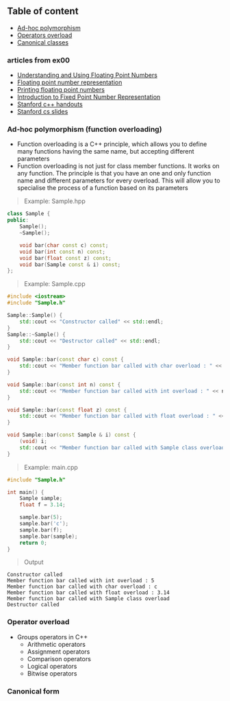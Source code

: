 ## Table of content
- [Ad-hoc polymorphism]()
- [Operators overload]()
- [Canonical classes]()

### articles from ex00

- [Understanding and Using Floating Point Numbers](https://www.cprogramming.com/tutorial/floating_point/understanding_floating_point.html)
- [Floating point number representation](https://www.cprogramming.com/tutorial/floating_point/understanding_floating_point_representation.html)
- [Printing floating point numbers](https://www.cprogramming.com/tutorial/floating_point/understanding_floating_point_printing.html)
- [Introduction to Fixed Point Number Representation](https://inst.eecs.berkeley.edu//~cs61c/sp06/handout/fixedpt.html)
- [Stanford c++ handouts](http://web.stanford.edu/class/archive/cs/cs106b/cs106b.1084/cs106l/handouts/)
- [Stanford cs slides](http://web.stanford.edu/class/archive/cs/cs106b/cs106b.1084/lectures/)

### Ad-hoc polymorphism (function overloading)
- Function overloading is a C++ principle, which allows you to define many functions having the same name, but accepting different parameters
- Function overloading is not just for class member functions. It works on any function. The principle is that you have an one and only function name and different parameters for every overload. This will allow you to specialise the process of a function based on its parameters

> Example: Sample.hpp

```c++
class Sample {
public:
	Sample();
	~Sample();

	void bar(char const c) const;
	void bar(int const n) const;
	void bar(float const z) const;
	void bar(Sample const & i) const;
};
```

> Example: Sample.cpp

```c++
#include <iostream>
#include "Sample.h"

Sample::Sample() {
	std::cout << "Constructor called" << std::endl;
}
Sample::~Sample() {
	std::cout << "Destructor called" << std::endl;
}

void Sample::bar(const char c) const {
	std::cout << "Member function bar called with char overload : " << c << std::endl;
}

void Sample::bar(const int n) const {
	std::cout << "Member function bar called with int overload : " << n << std::endl;
}

void Sample::bar(const float z) const {
	std::cout << "Member function bar called with float overload : " << z << std::endl;
}

void Sample::bar(const Sample & i) const {
	(void) i;
	std::cout << "Member function bar called with Sample class overload" << std::endl;
}
```

> Example: main.cpp

```c++
#include "Sample.h"

int main() {
	Sample sample;
	float f = 3.14;

	sample.bar(5);
	sample.bar('c');
	sample.bar(f);
	sample.bar(sample);
	return 0;
}
```

> Output

``` shell
Constructor called
Member function bar called with int overload : 5
Member function bar called with char overload : c
Member function bar called with float overload : 3.14
Member function bar called with Sample class overload
Destructor called
```
### Operator overload
* Groups operators in C++
    * Arithmetic operators
    * Assignment operators
    * Comparison operators
    * Logical operators
    * Bitwise operators

### Canonical form

